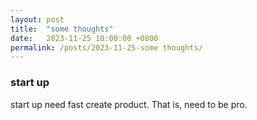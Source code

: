 ```yaml
---
layout: post
title:  "some thoughts"
date:   2023-11-25 10:00:00 +0800
permalink: /posts/2023-11-25-some thoughts/
---
```


### start up
start up need fast create product. That is, need to be pro.

